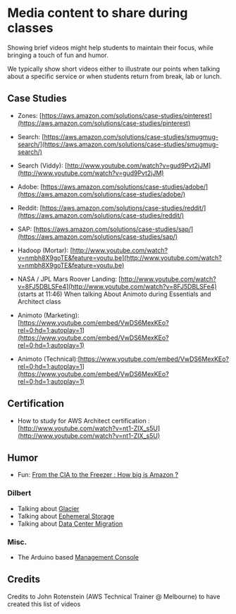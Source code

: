 # Media content to share during classes

Showing brief videos might help students to maintain their focus, while bringing a touch of fun and humor.

We typically show short videos either to illustrate our points when talking about a specific service or when students return from break, lab or lunch.

## Case Studies

- Zones: [https://aws.amazon.com/solutions/case-studies/pinterest](https://aws.amazon.com/solutions/case-studies/pinterest)
- Search: [https://aws.amazon.com/solutions/case-studies/smugmug-search/](https://aws.amazon.com/solutions/case-studies/smugmug-search/)
- Search (Viddy): [http://www.youtube.com/watch?v=gud9Pvt2jJM](http://www.youtube.com/watch?v=gud9Pvt2jJM)
- Adobe: [https://aws.amazon.com/solutions/case-studies/adobe/](https://aws.amazon.com/solutions/case-studies/adobe/)
- Reddit: [https://aws.amazon.com/solutions/case-studies/reddit/](https://aws.amazon.com/solutions/case-studies/reddit/)
- SAP: [https://aws.amazon.com/solutions/case-studies/sap/](https://aws.amazon.com/solutions/case-studies/sap/)
- Hadoop (Mortar): [http://www.youtube.com/watch?v=nmbh8X9goTE&feature=youtu.be](http://www.youtube.com/watch?v=nmbh8X9goTE&feature=youtu.be)
- NASA / JPL Mars Roover Landing: [http://www.youtube.com/watch?v=8FJ5DBLSFe4](http://www.youtube.com/watch?v=8FJ5DBLSFe4) (starts at 11:46)
When talking About Animoto during Essentials and Architect class

- Animoto (Marketing): [https://www.youtube.com/embed/VwDS6MexKEo?rel=0;hd=1;autoplay=1](https://www.youtube.com/embed/VwDS6MexKEo?rel=0;hd=1;autoplay=1)
- Animoto (Technical):[https://www.youtube.com/embed/VwDS6MexKEo?rel=0;hd=1;autoplay=1](https://www.youtube.com/embed/VwDS6MexKEo?rel=0;hd=1;autoplay=1)

## Certification

- How to study for AWS Architect certification : [http://www.youtube.com/watch?v=nt1-ZIX_s5U](http://www.youtube.com/watch?v=nt1-ZIX_s5U)

## Humor

- Fun: [From the CIA to the Freezer : How big is Amazon ?](http://www.businessweek.com/videos/2013-06-27/from-the-cia-to-your-freezer-how-big-is-amazon)

### Dilbert

- Talking about [Glacier](http://dilbert.com/dyn/str_strip/000000000/00000000/0000000/100000/90000/0000/400/190493/190493.strip.gif)
- Talking about [Ephemeral Storage](http://dilbert.com/strips/comic/2013-06-05/)
- Talking about [Data Center Migration](http://dilbert.com/dyn/str_strip/000000000/00000000/0000000/100000/80000/9000/400/189416/189416.strip.gif)

### Misc.

- The Arduino based [Management Console](https://github.com/jonathanhickford/aws-dash-gauge)

## Credits

Credits to John Rotenstein (AWS Technical Trainer @ Melbourne) to have created this list of videos
